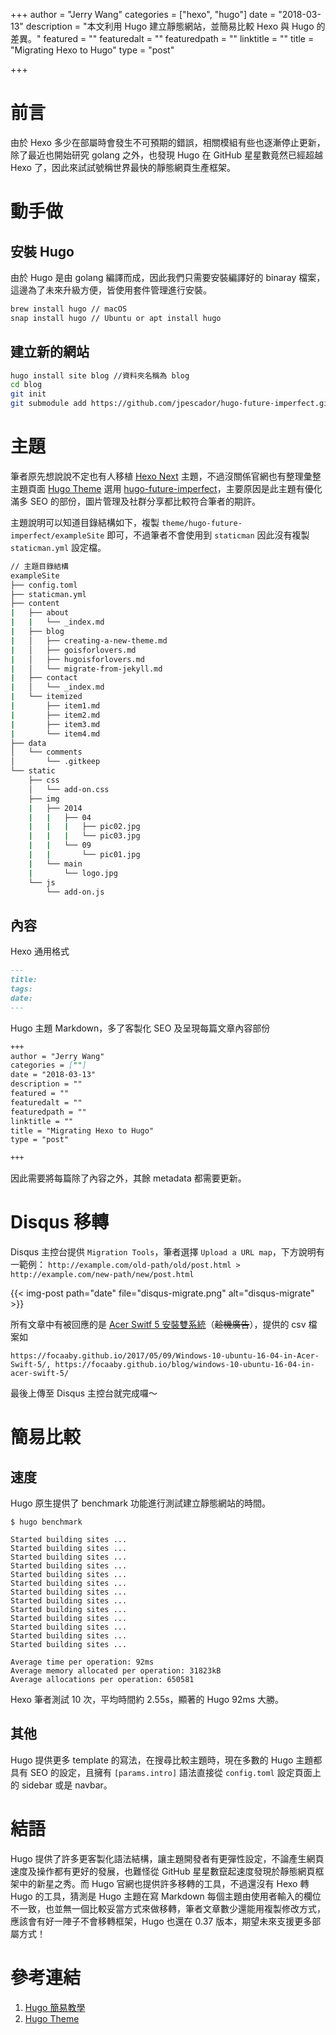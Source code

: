 +++
author = "Jerry Wang"
categories = ["hexo", "hugo"]
date = "2018-03-13"
description = "本文利用 Hugo 建立靜態網站，並簡易比較 Hexo 與 Hugo 的差異。"
featured = ""
featuredalt = ""
featuredpath = ""
linktitle = ""
title = "Migrating Hexo to Hugo"
type = "post"

+++

# 前言

由於 Hexo 多少在部屬時會發生不可預期的錯誤，相關模組有些也逐漸停止更新，除了最近也開始研究 golang 之外，也發現 Hugo 在 GitHub 星星數竟然已經超越 Hexo 了，因此來試試號稱世界最快的靜態網頁生產框架。

# 動手做


## 安裝 Hugo

由於 Hugo 是由 golang 編譯而成，因此我們只需要安裝編譯好的 binaray 檔案，這邊為了未來升級方便，皆使用套件管理進行安裝。

```bash
brew install hugo // macOS
snap install hugo // Ubuntu or apt install hugo
```

## 建立新的網站

```bash
hugo install site blog //資料夾名稱為 blog
cd blog
git init
git submodule add https://github.com/jpescador/hugo-future-imperfect.git themes/hugo-future-imperfect // 可以選擇自己喜歡的主題
```

# 主題

筆者原先想說說不定也有人移植 [Hexo Next](https://github.com/iissnan/hexo-theme-next) 主題，不過沒關係官網也有整理彙整主題頁面 [Hugo Theme](https://themes.gohugo.io/)
選用 [hugo-future-imperfect](https://github.com/jpescador/hugo-future-imperfect)，主要原因是此主題有優化滿多 SEO 的部份，圖片管理及社群分享都比較符合筆者的期許。


主題說明可以知道目錄結構如下，複製 `theme/hugo-future-imperfect/exampleSite` 即可，不過筆者不會使用到 `staticman` 因此沒有複製 `staticman.yml` 設定檔。

```bash
// 主題目錄結構
exampleSite
├── config.toml
├── staticman.yml
├── content
|   ├── about
|   |   └── _index.md
|   ├── blog
|   │   ├── creating-a-new-theme.md
|   │   ├── goisforlovers.md
|   │   ├── hugoisforlovers.md
|   │   └── migrate-from-jekyll.md
|   ├── contact
|   │   └── _index.md
|   └── itemized
|       ├── item1.md
|       ├── item2.md
|       ├── item3.md
|       └── item4.md
├── data
│   └── comments
│       └── .gitkeep
└── static
    ├── css
    │   └── add-on.css
    ├── img
    |   ├── 2014
    |   |   ├── 04
    |   |   |   ├── pic02.jpg
    |   |   |   └── pic03.jpg
    |   |   └── 09
    |   |       └── pic01.jpg
    |   └── main
    |       └── logo.jpg
    └── js
        └── add-on.js
```

## 內容

Hexo 通用格式

```markdown
---
title:
tags:
date:
---
```

Hugo 主題 Markdown，多了客製化 SEO 及呈現每篇文章內容部份

```markdown
+++
author = "Jerry Wang"
categories = [""]
date = "2018-03-13"
description = ""
featured = ""
featuredalt = ""
featuredpath = ""
linktitle = ""
title = "Migrating Hexo to Hugo"
type = "post"

+++
```

因此需要將每篇除了內容之外，其餘 metadata 都需要更新。

# Disqus 移轉

Disqus 主控台提供 `Migration Tools`，筆者選擇 `Upload a URL map`，下方說明有一範例： `http://example.com/old-path/old/post.html > http://example.com/new-path/new/post.html`

{{< img-post path="date" file="disqus-migrate.png" alt="disqus-migrate"  >}}

所有文章中有被回應的是 [Acer Switf 5 安裝雙系統](https://focaaby.github.io/blog/windows-10-ubuntu-16-04-in-acer-swift-5/)（~~趁機廣告~~），提供的 csv 檔案如

```csv
https://focaaby.github.io/2017/05/09/Windows-10-ubuntu-16-04-in-Acer-Swift-5/, https://focaaby.github.io/blog/windows-10-ubuntu-16-04-in-acer-swift-5/
```

最後上傳至 Disqus 主控台就完成囉～


# 簡易比較

## 速度

Hugo 原生提供了 benchmark 功能進行測試建立靜態網站的時間。

```
$ hugo benchmark

Started building sites ...
Started building sites ...
Started building sites ...
Started building sites ...
Started building sites ...
Started building sites ...
Started building sites ...
Started building sites ...
Started building sites ...
Started building sites ...
Started building sites ...
Started building sites ...
Started building sites ...

Average time per operation: 92ms
Average memory allocated per operation: 31823kB
Average allocations per operation: 650581
```

Hexo 筆者測試 10 次，平均時間約 2.55s，顯著的 Hugo 92ms 大勝。

## 其他

Hugo 提供更多 template 的寫法，在搜尋比較主題時，現在多數的 Hugo 主題都具有 SEO 的設定，且擁有 `[params.intro]` 語法直接從 `config.toml` 設定頁面上的 sidebar 或是 navbar。

# 結語

Hugo 提供了許多更客製化語法結構，讓主題開發者有更彈性設定，不論產生網頁速度及操作都有更好的發展，也難怪從 GitHub 星星數竄起速度發現於靜態網頁框架中的新星之秀。而 Hugo 官網也提供許多移轉的工具，不過還沒有 Hexo 轉 Hugo 的工具，猜測是 Hugo 主題在寫 Markdown 每個主題由使用者輸入的欄位不一致，也並無一個比較妥當方式來做移轉，筆者文章數少還能用複製修改方式，應該會有好一陣子不會移轉框架，Hugo 也還在 0.37 版本，期望未來支援更多部屬方式！


# 參考連結

1. [Hugo 簡易教學](https://gohugo.io/getting-started/quick-start/)
1. [Hugo Theme](https://themes.gohugo.io/)